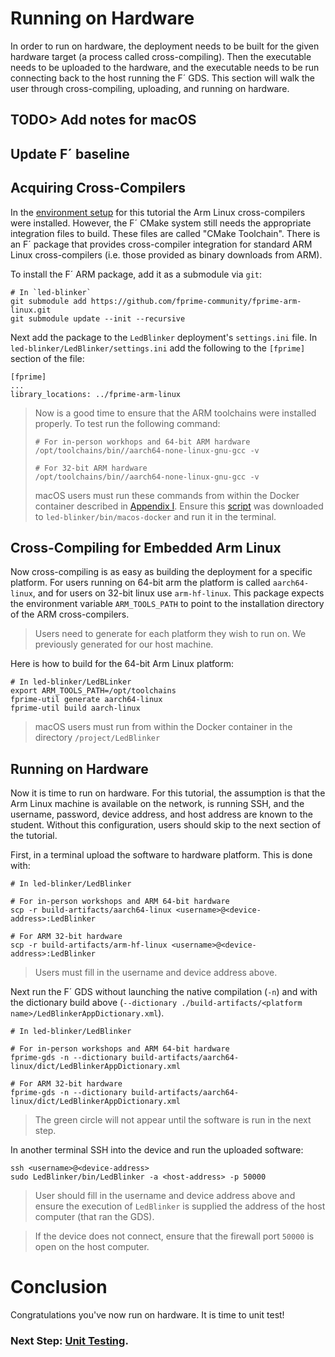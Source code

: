 # Running on Hardware

In order to run on hardware, the deployment needs to be built for the given hardware target (a process called cross-compiling). Then the executable needs to be uploaded to the hardware, and the executable needs to be run connecting back to the host running the F´ GDS. This section will walk the user through cross-compiling, uploading, and running on hardware.

## TODO> Add notes for macOS
## Update F´ baseline

## Acquiring Cross-Compilers

In the [environment setup](./prerequisites.md) for this tutorial the Arm Linux cross-compilers were installed. However, the F´ CMake system still needs the appropriate integration files to build. These files are called "CMake Toolchain". There is an F´ package that provides cross-compiler integration for standard ARM Linux cross-compilers (i.e. those provided as binary downloads from ARM).

To install the F´ ARM package, add it as a submodule via `git`:
```shell
# In `led-blinker`
git submodule add https://github.com/fprime-community/fprime-arm-linux.git
git submodule update --init --recursive
```

Next add the package to the `LedBlinker` deployment's `settings.ini` file. In `led-blinker/LedBlinker/settings.ini` add the following to the `[fprime]` section of the file:

```
[fprime]
...
library_locations: ../fprime-arm-linux
```

> Now is a good time to ensure that the ARM toolchains were installed properly. To test run the following command:
> ```shell
> # For in-person workhops and 64-bit ARM hardware
> /opt/toolchains/bin//aarch64-none-linux-gnu-gcc -v
> 
> # For 32-bit ARM hardware
> /opt/toolchains/bin//aarch64-none-linux-gnu-gcc -v
> ```
>
> macOS users must run these commands from within the Docker container described in [Appendix I](./appendix-1.md). Ensure this [script](https://github.com/fprime-community/fprime-workshop-led-blinker/main/bin/macos-docker) was downloaded to `led-blinker/bin/macos-docker` and run it in the terminal.

## Cross-Compiling for Embedded Arm Linux

Now cross-compiling is as easy as building the deployment for a specific platform. For users running on 64-bit arm the platform is called `aarch64-linux`, and for users on 32-bit linux use `arm-hf-linux`. This package expects the environment variable `ARM_TOOLS_PATH` to point to the installation directory of the ARM cross-compilers.

> Users need to generate for each platform they wish to run on.  We previously generated for our host machine.

Here is how to build for the 64-bit Arm Linux platform:

```shell
# In led-blinker/LedBLinker
export ARM_TOOLS_PATH=/opt/toolchains
fprime-util generate aarch64-linux
fprime-util build aarch-linux
```
> macOS users must run from within the Docker container in the directory `/project/LedBlinker`

## Running on Hardware

Now it is time to run on hardware. For this tutorial, the assumption is that the Arm Linux machine is available on the network, is running SSH, and the username, password, device address, and host address are known to the student. Without this configuration, users should skip to the next section of the tutorial.

First, in a terminal upload the software to hardware platform. This is done with:

```shell
# In led-blinker/LedBlinker

# For in-person workshops and ARM 64-bit hardware
scp -r build-artifacts/aarch64-linux <username>@<device-address>:LedBlinker

# For ARM 32-bit hardware
scp -r build-artifacts/arm-hf-linux <username>@<device-address>:LedBlinker
```
> Users must fill in the username and device address above.


Next run the F´ GDS without launching the native compilation (`-n`) and with the dictionary build above (`--dictionary ./build-artifacts/<platform name>/LedBlinkerAppDictionary.xml`).

```
# In led-blinker/LedBlinker

# For in-person workshops and ARM 64-bit hardware
fprime-gds -n --dictionary build-artifacts/aarch64-linux/dict/LedBlinkerAppDictionary.xml

# For ARM 32-bit hardware
fprime-gds -n --dictionary build-artifacts/aarch64-linux/dict/LedBlinkerAppDictionary.xml
```

>  The green circle will not appear until the software is run in the next step.

In another terminal SSH into the device and run the uploaded software:
```shell
ssh <username>@<device-address>
sudo LedBlinker/bin/LedBlinker -a <host-address> -p 50000
```
> User should fill in the username and device address above and ensure the execution of `LedBlinker` is supplied the address of the host computer (that ran the GDS).

> If the device does not connect, ensure that the firewall port `50000` is open on the host computer.

# Conclusion

Congratulations you've now run on hardware. It is time to unit test!


### Next Step: [Unit Testing](./unit-testing.md).
